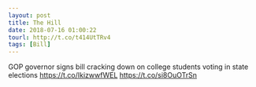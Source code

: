 ```yaml
---
layout: post
title: The Hill
date: 2018-07-16 01:00:22
tourl: http://t.co/t414UtTRv4
tags: [Bill]
---
```

GOP governor signs bill cracking down on college students voting in state elections https://t.co/IkizwwfWEL https://t.co/si8OuOTrSn